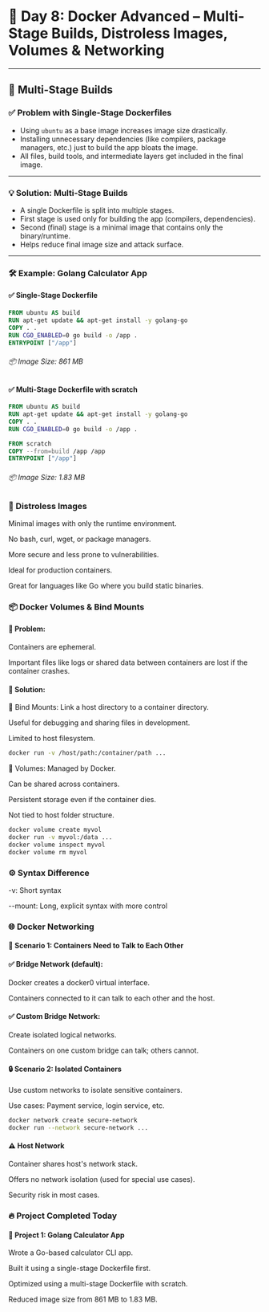 # 📘 Day 8: Docker Advanced – Multi-Stage Builds, Distroless Images, Volumes & Networking

---

## 🧱 Multi-Stage Builds

### ✅ Problem with Single-Stage Dockerfiles

- Using `ubuntu` as a base image increases image size drastically.
- Installing unnecessary dependencies (like compilers, package managers, etc.) just to build the app bloats the image.
- All files, build tools, and intermediate layers get included in the final image.

---

### 💡 Solution: Multi-Stage Builds

- A single Dockerfile is split into multiple stages.
- First stage is used only for building the app (compilers, dependencies).
- Second (final) stage is a minimal image that contains only the binary/runtime.
- Helps reduce final image size and attack surface.

---

### 🛠 Example: Golang Calculator App

#### ✅ Single-Stage Dockerfile

```dockerfile
FROM ubuntu AS build
RUN apt-get update && apt-get install -y golang-go
COPY . .
RUN CGO_ENABLED=0 go build -o /app .
ENTRYPOINT ["/app"]
```

###### 📦 Image Size: 861 MB

#### ✅ Multi-Stage Dockerfile with scratch 

```dockerfile
FROM ubuntu AS build
RUN apt-get update && apt-get install -y golang-go
COPY . .
RUN CGO_ENABLED=0 go build -o /app .

FROM scratch
COPY --from=build /app /app
ENTRYPOINT ["/app"]
```
###### 📦 Image Size: 1.83 MB


### 🥷 Distroless Images
Minimal images with only the runtime environment.

No bash, curl, wget, or package managers.

More secure and less prone to vulnerabilities.

Ideal for production containers.

Great for languages like Go where you build static binaries.

### 📦 Docker Volumes & Bind Mounts
#### 🚨 Problem:
Containers are ephemeral.

Important files like logs or shared data between containers are lost if the container crashes.

#### 🔧 Solution:
🔹 Bind Mounts:
Link a host directory to a container directory.

Useful for debugging and sharing files in development.

Limited to host filesystem.

```bash
docker run -v /host/path:/container/path ...
```
🔹 Volumes:
Managed by Docker.

Can be shared across containers.

Persistent storage even if the container dies.

Not tied to host folder structure.

```bash
docker volume create myvol
docker run -v myvol:/data ...
docker volume inspect myvol
docker volume rm myvol
```
### ⚙️ Syntax Difference
-v: Short syntax

--mount: Long, explicit syntax with more control

### 🌐 Docker Networking
#### 🤝 Scenario 1: Containers Need to Talk to Each Other
#### ✅ Bridge Network (default):
Docker creates a docker0 virtual interface.

Containers connected to it can talk to each other and the host.

#### ✅ Custom Bridge Network:
Create isolated logical networks.

Containers on one custom bridge can talk; others cannot.

#### 🔒 Scenario 2: Isolated Containers
Use custom networks to isolate sensitive containers.

Use cases: Payment service, login service, etc.

```bash
docker network create secure-network
docker run --network secure-network ...
```
#### ⚠️ Host Network
Container shares host's network stack.

Offers no network isolation (used for special use cases).

Security risk in most cases.

### 🔥 Project Completed Today
#### 🧮 Project 1: Golang Calculator App
Wrote a Go-based calculator CLI app.

Built it using a single-stage Dockerfile first.

Optimized using a multi-stage Dockerfile with scratch.

Reduced image size from 861 MB to 1.83 MB.

